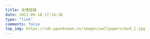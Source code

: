 ```yaml
---
title: 友情链接
date: 2021-06-18 17:14:18
type: "link"
comments: false
top_img: https://cdn.ppunknown.cn/images/wallpapers/mxd_1.jpg
---
```

